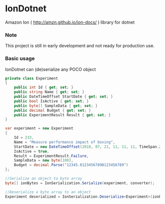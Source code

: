 # IonDotnet
Amazon Ion ( http://amzn.github.io/ion-docs/ ) library for dotnet 
### Note 
This project is still in early development and not ready for production use.

### Basic usage
IonDotnet can (de)serialize any POCO object 

```csharp
private class Experiment
{
    public int Id { get; set; }
    public string Name { get; set; }
    public DateTimeOffset StartDate { get; set; }
    public bool IsActive { get; set; }
    public byte[] SampleData { get; set; }
    public decimal Budget { get; set; }
    public ExperimentResult Result { get; set; }
}

var experiment = new Experiment
{
    Id = 233,
    Name = "Measure performance impact of boxing",
    StartDate = new DateTimeOffset(2018, 07, 21, 11, 11, 11, TimeSpan.Zero),
    IsActive = true,
    Result = ExperimentResult.Failure,
    SampleData = new byte[100],
    Budget = decimal.Parse("12345.01234567890123456789")
};

//Serialize an object to byte array
byte[] ionBytes = IonSerialization.Serialize(experiment, converter);

//Deserialize a byte array to an object
Experiment deserialized = IonSerialization.Deserialize<Experiment>(ionBytes, converter);
```
